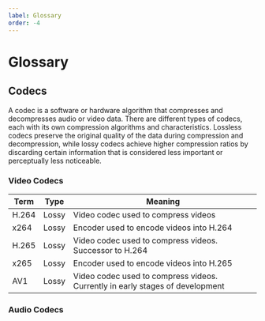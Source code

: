 ```yaml
---
label: Glossary
order: -4
---
```


# Glossary

## Codecs

A codec is a software or hardware algorithm that compresses and decompresses audio or video data. There are different types of codecs, each with its own compression algorithms and characteristics. Lossless codecs preserve the original quality of the data during compression and decompression, while lossy codecs achieve higher compression ratios by discarding certain information that is considered less important or perceptually less noticeable.

### Video Codecs

| Term  | Type  | Meaning                                                                       |
| ----- | ----- | ----------------------------------------------------------------------------- |
| H.264 | Lossy | Video codec used to compress videos                                           |
| x264  | Lossy | Encoder used to encode videos into H.264                                      |
| H.265 | Lossy | Video codec used to compress videos. Successor to H.264                       |
| x265  | Lossy | Encoder used to encode videos into H.265                                      |
| AV1   | Lossy | Video codec used to compress videos. Currently in early stages of development |

### Audio Codecs


